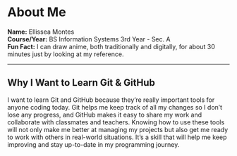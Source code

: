 # About Me

**Name:** Ellissea Montes  
**Course/Year:** BS Information Systems 3rd Year - Sec. A  
**Fun Fact:** I can draw anime, both traditionally and digitally, for about 30 minutes just by looking at my reference.  

---

## Why I Want to Learn Git & GitHub

I want to learn Git and GitHub because they’re really important tools for anyone coding today. Git helps me keep track of all my changes so I don’t lose any progress, and GitHub makes it easy to share my work and collaborate with classmates and teachers. Knowing how to use these tools will not only make me better at managing my projects but also get me ready to work with others in real-world situations. It’s a skill that will help me keep improving and stay up-to-date in my programming journey.
